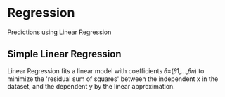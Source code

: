 # Regression
Predictions using Linear Regression

## Simple Linear Regression
Linear Regression fits a linear model with coefficients  𝜃=(𝜃1,...,𝜃𝑛)  to minimize the 'residual sum of squares' between the independent x in the dataset, and the dependent y by the linear approximation.
